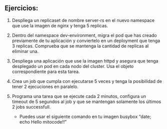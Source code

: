 ## **Ejercicios:**

1. Despliega un replicaset de nombre server-rs en el nuevo namespace que use la imagen de nginx y tenga 5 replicas.

2. Dentro del namespace dev-environment, migra el pod que has creado previamente de tu aplicación y conviertelo en un deployment que tenga 3 replicas. Comprueba que se mantenga la cantidad de replicas al eliminar una.
   
3. Despliega una aplicación que use la imagen httpd y asegura que tenga desplegado un pod en cada nodo del cluster. Usa el objeto correspondiente para esta tarea.
   
4. Crea un job que cumpla con ejecutarse 5 veces y tenga la posibilidad de tener 2 ejecuciones en paralelo.
   
5. Programa una tarea que se ejecute cada 2 minutos, configura un timeout de 5 segundos al job y que se mantengan solamente los últimos 2 jobs successfull. 
   * Puedes usar el siguiente comando en tu imagen busybox “date; echo Hello mitocode!!”


